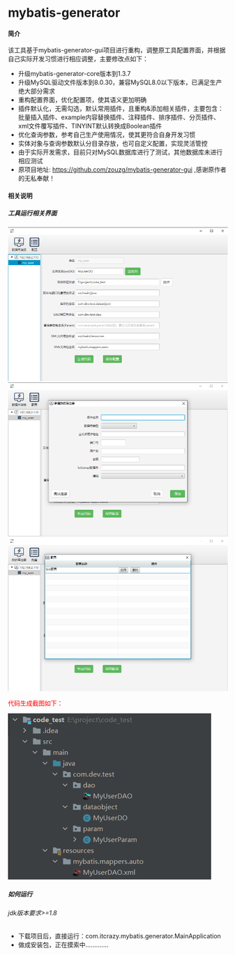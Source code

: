 # mybatis-generator

#### 简介
该工具基于mybatis-generator-gui项目进行重构，调整原工具配置界面，并根据自己实际开发习惯进行相应调整，主要修改点如下：
- 升级mybatis-generator-core版本到1.3.7
- 升级MySQL驱动文件版本到8.0.30，兼容MySQL8.0以下版本，已满足生产绝大部分需求
- 重构配置界面，优化配置项，使其语义更加明确
- 插件默认化，无需勾选，默认常用插件，且重构&添加相关插件，主要包含：批量插入插件、example内容替换插件、注释插件、排序插件、分页插件、xml文件覆写插件、TINYINT默认转换成Boolean插件
- 优化查询参数，参考自己生产使用情况，使其更符合自身开发习惯
- 实体对象与查询参数默认分目录存放，也可自定义配置，实现灵活管控
- 由于实际开发需求，目前只对MySQL数据库进行了测试，其他数据库未进行相应测试
- 原项目地址: https://github.com/zouzg/mybatis-generator-gui ,感谢原作者的无私奉献！

#### 相关说明
##### 工具运行相关界面
![img.png](src/main/resources/readmeimages/img.png)
![img_1.png](src/main/resources/readmeimages/img_1.png)
![img_2.png](src/main/resources/readmeimages/img_2.png)

<font color=red>代码生成截图如下：</font>

![img_3.png](src/main/resources/readmeimages/img_3.png)

##### 如何运行
###### jdk版本要求>=1.8

- 下载项目后，直接运行：com.itcrazy.mybatis.generator.MainApplication
- 做成安装包，正在摸索中.............